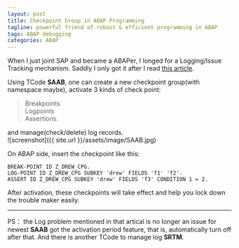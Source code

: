 ```yaml
---
layout: post
title: Checkpoint Group in ABAP Programming
tagline: powerful friend of robust & efficient programming in ABAP
tags: ABAP debugging
categories: ABAP
---
```


When I just joint SAP and became a ABAPer, I longed for a Logging/Issue Tracking mechanism. Saddly I only got it after I read 
<a href="http://scn.sap.com/community/abap/testing-and-troubleshooting/blog/2011/11/09/checkpoint-group-the-powerful-friend-of-every-abaper-but-beware">this article</a>.

Using TCode **SAAB**, one can create a new checkpoint group(with namespace maybe), activate 3 kinds of check point:

> Breakpoints    
> Logpoints    
> Assertions.  

and manage(check/delete) log records.  
![screenshot]({{ site.url }}/assets/image/SAAB.jpg)

On ABAP side, insert the checkpoint like this:

`BREAK-POINT ID Z_DREW_CPG.`  
`LOG-POINT ID Z_DREW_CPG SUBKEY 'drew' FIELDS 'f1' 'f2'.`  
`ASSERT ID Z_DREW_CPG SUBKEY 'drew' FIELDS 'f3' CONDITION 1 = 2.`  

After activation, these checkpoints will take effect and help you lock down the trouble maker easily.

---

PS： the Log problem mentioned in that artical is no longer an issue for newest __SAAB__ got the activation period feature, that is, automatically turn off after that. And there is another TCode to manage log __SRTM__.
